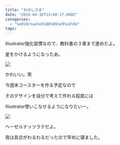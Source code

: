```yaml
---
title: "おほしさま"
date: "2019-04-16T13:00:17.000Z"
categories: 
  - "%e6%9c%aa%e5%88%86%e9%a1%9e"
tags: 
---
```


Illustrator強化習慣なので、教科書の３章まで進めたよ。

星をかけるようになったあ。

![](images/e3818ae6989fe38195e381be.png)

かわいい。笑

今週末コースターを作る予定なので

そのデザインを自分で考えて作れる程度には

Illustrator使いこなせるようになりたいー。

![](images/2019-04-16-18-10-27.jpg)

ヘーゼルナッツラテだよ。

夜は具合がわるわるだったので早めに寝ました。
